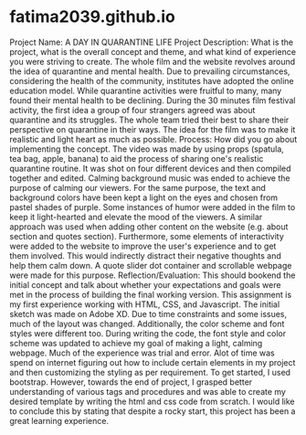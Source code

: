 # fatima2039.github.io
Project Name: A DAY IN QUARANTINE LIFE    Project Description: What is the project, what is the overall concept and theme, and what kind of experience you were striving to create.    The whole film and the website revolves around the idea of quarantine and mental health. Due to prevailing circumstances, considering the health of the community, institutes have adopted the online education model. While quarantine activities were fruitful to many, many found their mental health to be declining. During the 30 minutes film festival activity, the first idea a group of four strangers agreed was about quarantine and its struggles. The whole team tried their best to share their perspective on quarantine in their ways. The idea for the film was to make it realistic and light heart as much as possible.    Process: How did you go about implementing the concept.    The video was made by using props (spatula, tea bag, apple, banana) to aid the process of sharing one's realistic quarantine routine. It was shot on four different devices and then compiled together and edited. Calming background music was ended to achieve the purpose of calming our viewers. For the same purpose, the text and background colors have been kept a light on the eyes and chosen from pastel shades of purple. Some instances of humor were added in the film to keep it light-hearted and elevate the mood of the viewers. A similar approach was used when adding other content on the website (e.g. about section and quotes section).  Furthermore, some elements of interactivity were added to the website to improve the user's experience and to get them involved. This would indirectly distract their negative thoughts and help them calm down. A quote slider dot container and scrollable webpage were made for this purpose.     Reflection/Evaluation: This should bookend the initial concept and talk about whether your expectations and goals were met in the process of building the final working version.  This assignment is my first experience working with HTML, CSS, and Javascript. The initial sketch was made on Adobe XD. Due to time constraints and some issues, much of the layout was changed. Additionally, the color scheme and font styles were different too. During writing the code, the font style and color scheme was updated to achieve my goal of making a light, calming webpage. Much of the experience was trial and error. Alot of time was spend on internet figuring out how to include certain elements in my project and then customizing the styling as per requirement. To get started, I used bootstrap. However, towards the end of project, I grasped better understanding of various tags and procedures and was able to create my desired template by writing the html and css code from scratch. I would like to conclude this by stating that despite a rocky start, this project has been a great learning experience.

